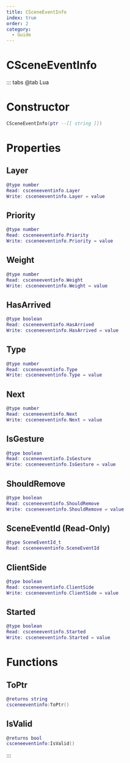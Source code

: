 ```yaml
---
title: CSceneEventInfo
index: true
order: 2
category:
  - Guide
---
```


# CSceneEventInfo

::: tabs
@tab Lua
# Constructor
```lua
CSceneEventInfo(ptr --[[ string ]])
```
# Properties
## Layer 
```lua
@type number
Read: csceneeventinfo.Layer
Write: csceneeventinfo.Layer = value
```
## Priority 
```lua
@type number
Read: csceneeventinfo.Priority
Write: csceneeventinfo.Priority = value
```
## Weight 
```lua
@type number
Read: csceneeventinfo.Weight
Write: csceneeventinfo.Weight = value
```
## HasArrived 
```lua
@type boolean
Read: csceneeventinfo.HasArrived
Write: csceneeventinfo.HasArrived = value
```
## Type 
```lua
@type number
Read: csceneeventinfo.Type
Write: csceneeventinfo.Type = value
```
## Next 
```lua
@type number
Read: csceneeventinfo.Next
Write: csceneeventinfo.Next = value
```
## IsGesture 
```lua
@type boolean
Read: csceneeventinfo.IsGesture
Write: csceneeventinfo.IsGesture = value
```
## ShouldRemove 
```lua
@type boolean
Read: csceneeventinfo.ShouldRemove
Write: csceneeventinfo.ShouldRemove = value
```
## SceneEventId (Read-Only)
```lua
@type SceneEventId_t
Read: csceneeventinfo.SceneEventId
```
## ClientSide 
```lua
@type boolean
Read: csceneeventinfo.ClientSide
Write: csceneeventinfo.ClientSide = value
```
## Started 
```lua
@type boolean
Read: csceneeventinfo.Started
Write: csceneeventinfo.Started = value
```
# Functions
## ToPtr
```lua
@returns string
csceneeventinfo:ToPtr()
```
## IsValid
```lua
@returns bool
csceneeventinfo:IsValid()
```

:::